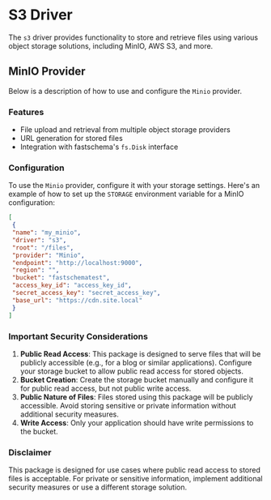 # S3 Driver

The `s3` driver provides functionality to store and retrieve files using various object storage solutions, including MinIO, AWS S3, and more.

## MinIO Provider

Below is a description of how to use and configure the `Minio` provider.

### Features

- File upload and retrieval from multiple object storage providers
- URL generation for stored files
- Integration with fastschema's `fs.Disk` interface

### Configuration

To use the `Minio` provider, configure it with your storage settings. Here's an example of how to set up the `STORAGE` environment variable for a MinIO configuration:

```json
[
 {
 "name": "my_minio",
 "driver": "s3",
 "root": "/files",
 "provider": "Minio",
 "endpoint": "http://localhost:9000",
 "region": "",
 "bucket": "fastschematest",
 "access_key_id": "access_key_id",
 "secret_access_key": "secret_access_key",
 "base_url": "https://cdn.site.local"
 }
]
```

### Important Security Considerations

1. **Public Read Access**: This package is designed to serve files that will be publicly accessible (e.g., for a blog or similar applications). Configure your storage bucket to allow public read access for stored objects.
2. **Bucket Creation**: Create the storage bucket manually and configure it for public read access, but not public write access.
3. **Public Nature of Files**: Files stored using this package will be publicly accessible. Avoid storing sensitive or private information without additional security measures.
4. **Write Access**: Only your application should have write permissions to the bucket.

### Disclaimer

This package is designed for use cases where public read access to stored files is acceptable. For private or sensitive information, implement additional security measures or use a different storage solution.
